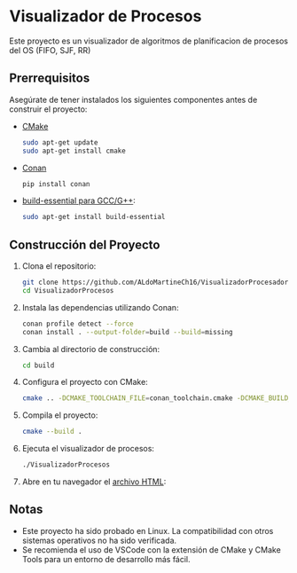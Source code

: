 # Visualizador de Procesos

Este proyecto es un visualizador de algoritmos de planificacion de procesos del OS (FIFO, SJF, RR) 

## Prerrequisitos

Asegúrate de tener instalados los siguientes componentes antes de construir el proyecto:

- [CMake](https://cmake.org/)

    ```bash
    sudo apt-get update
    sudo apt-get install cmake
    ```

- [Conan](https://conan.io/)

    ```bash
    pip install conan
    ```

- [build-essential para GCC/G++](https://linuxconfig.org/how-to-install-g-the-c-compiler-on-ubuntu-20-04-lts-focal-fossa-linux):

    ```bash
    sudo apt-get install build-essential
    ```

## Construcción del Proyecto

1. Clona el repositorio:

    ```bash
    git clone https://github.com/ALdoMartineCh16/VisualizadorProcesador.git
    cd VisualizadorProcesos
    ```

2. Instala las dependencias utilizando Conan:

    ```bash
    conan profile detect --force
    conan install . --output-folder=build --build=missing
    ```

3. Cambia al directorio de construcción:

    ```bash
    cd build
    ```

4. Configura el proyecto con CMake:

    ```bash
    cmake .. -DCMAKE_TOOLCHAIN_FILE=conan_toolchain.cmake -DCMAKE_BUILD_TYPE=Release
    ```

5. Compila el proyecto:

    ```bash
    cmake --build .
    ```

6. Ejecuta el visualizador de procesos:

    ```bash
    ./VisualizadorProcesos
    ```
7. Abre en tu navegador el [archivo HTML](frontend/visualizer.html):

## Notas

- Este proyecto ha sido probado en Linux. La compatibilidad con otros sistemas operativos no ha sido verificada.
- Se recomienda el uso de VSCode con la extensión de CMake y CMake Tools para un entorno de desarrollo más fácil.

